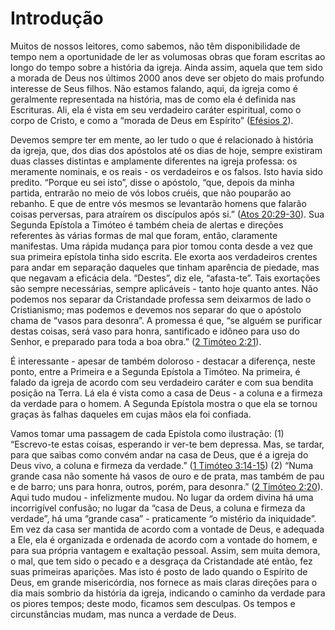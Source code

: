 # Introdução 

Muitos de nossos leitores, como sabemos, não têm disponibilidade de tempo nem a oportunidade de ler as volumosas obras que foram escritas ao longo do tempo sobre a história da igreja. Ainda assim, aquela que tem sido a morada de Deus nos últimos 2000 anos deve ser objeto do mais profundo interesse de Seus filhos. Não estamos falando, aqui, da igreja como é geralmente representada na história, mas de como ela é definida nas Escrituras. Ali, ela é vista em seu verdadeiro caráter espiritual, como o corpo de Cristo, e como a “morada de Deus em Espírito” ([Efésios 2](http://bibliaonline.com.br/acf/ef/2)).

Devemos sempre ter em mente, ao ler tudo o que é relacionado à história da igreja, que, dos dias dos apóstolos até os dias de hoje, sempre existiram duas classes distintas e amplamente diferentes na igreja professa: os meramente nominais, e os reais - os verdadeiros e os falsos. Isto havia sido predito. “Porque eu sei isto”, disse o apóstolo, “que, depois da minha partida, entrarão no meio de vós lobos cruéis, que não pouparão ao rebanho. E que de entre vós mesmos se levantarão homens que falarão coisas perversas, para atraírem os discípulos após si.” ([Atos 20:29-30](http://bibliaonline.com.br/acf/atos/20/29-30)). Sua Segunda Epístola a Timóteo é também cheia de alertas e direções referentes às várias formas de mal que foram, então, claramente manifestas. Uma rápida mudança para pior tomou conta desde a vez que sua primeira epístola tinha sido escrita. Ele exorta aos verdadeiros crentes para andar em separação daqueles que tinham aparência de piedade, mas que negavam a eficácia dela. “Destes”, diz ele, “afasta-te”. Tais exortações são sempre necessárias, sempre aplicáveis - tanto hoje quanto antes. Não podemos nos separar da Cristandade professa sem deixarmos de lado o Cristianismo; mas podemos e devemos nos separar do que o apóstolo chama de “vasos para desonra”. A promessa é que, “se alguém se purificar destas coisas, será vaso para honra, santificado e idôneo para uso do Senhor, e preparado para toda a boa obra.” ([2 Timóteo 2:21](http://bibliaonline.com.br/acf/2tm/2/21)).

É interessante - apesar de também doloroso - destacar a diferença, neste ponto, entre a Primeira e a Segunda Epístola a Timóteo. Na primeira, é falado da igreja de acordo com seu verdadeiro caráter e com sua bendita posição na Terra. Lá ela é vista como a casa de Deus - a coluna e a firmeza da verdade para o homem. A Segunda Epístola mostra o que ela se tornou graças às falhas daqueles em cujas mãos ela foi confiada.

Vamos tomar uma passagem de cada Epístola como ilustração: (1) “Escrevo-te estas coisas, esperando ir ver-te bem depressa. Mas, se tardar, para que saibas como convém andar na casa de Deus, que é a igreja do Deus vivo, a coluna e firmeza da verdade.” ([1 Timóteo 3:14-15](http://bibliaonline.com.br/acf/1tm/3/14-15)) (2) “Numa grande casa não somente há vasos de ouro e de prata, mas também de pau e de barro; uns para honra, outros, porém, para desonra.” ([2 Timóteo 2:20](http://bibliaonline.com.br/acf/2tm/2/20)). Aqui tudo mudou - infelizmente mudou. No lugar da ordem divina há uma incorrigível confusão; no lugar da “casa de Deus, a coluna e firmeza da verdade”, há uma “grande casa” - praticamente “o mistério da iniquidade”. Em vez da casa ser mantida de acordo com a vontade de Deus, e adequada a Ele, ela é organizada e ordenada de acordo com a vontade do homem, e para sua própria vantagem e exaltação pessoal. Assim, sem muita demora, o mal, que tem sido o pecado e a desgraça da Cristandade até então, fez suas primeiras aparições. Mas isto é posto de lado quando o Espírito de Deus, em grande misericórdia, nos fornece as mais claras direções para o dia mais sombrio da história da igreja, indicando o caminho da verdade para os piores tempos; deste modo, ficamos sem desculpas. Os tempos e circunstâncias mudam, mas nunca a verdade de Deus.